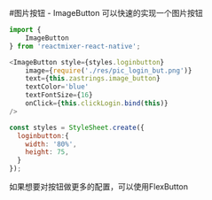 #图片按钮 - ImageButton
可以快速的实现一个图片按钮
```javascript
import {
    ImageButton
} from 'reactmixer-react-native';

<ImageButton style={styles.loginbutton}
    image={require('./res/pic_login_but.png')}
    text={this.zastrings.image_button}
    textColor='blue'
    textFontSize={16}
    onClick={this.clickLogin.bind(this)}
/>

const styles = StyleSheet.create({
  loginbutton:{
    width: '80%',
    height: 75,
  }
});
```
如果想要对按钮做更多的配置，可以使用FlexButton